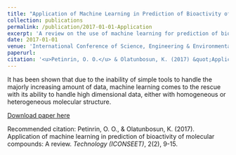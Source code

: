 ```yaml
---
title: "Application of Machine Learning in Prediction of Bioactivity of Molecular Compounds: A Review"
collection: publications
permalink: /publication/2017-01-01-Application
excerpt: 'A review on the use of machine learning for prediction of bioactive molecular compounds.'
date: 2017-01-01
venue: 'International Conference of Science, Engineering & Environmental Technology (ICONSEET)'
paperurl: 
citation: '<u>Petinrin, O. O.</u> & Olatunbosun, K. (2017) &quot;Application of machine learning in prediction of bioactivity of molecular compounds: A review.&quot; <i>Technology (ICONSEET)</i>, 2(2), 9-15.'
---
```

It has been shown that due to the inability of simple tools to handle the majorly increasing amount of data, machine learning comes to the rescue with its ability to handle high dimensional data, either with homogeneous or heterogeneous molecular structure.

[Download paper here](http://olutomilayo.github.io/files/Paper2.pdf)

Recommended citation: Petinrin, O. O., & Olatunbosun, K. (2017). Application of machine learning in prediction of bioactivity of molecular compounds: A review. <i>Technology (ICONSEET)</i>, 2(2), 9-15.
